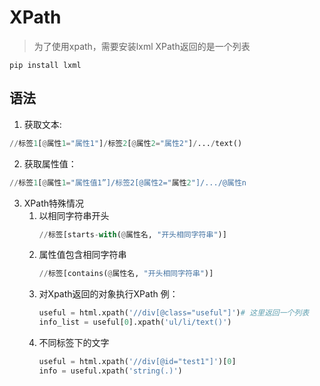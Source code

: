 # XPath
> 为了使用xpath，需要安装lxml
> XPath返回的是一个列表

`pip install lxml`
## 语法
1. 获取文本:
```python
//标签1[@属性1="属性1"]/标签2[@属性2="属性2"]/.../text()
```
2. 获取属性值：
```python
//标签1[@属性1="属性值1”]/标签2[@属性2="属性2"]/.../@属性n
```
3. XPath特殊情况
   1. 以相同字符串开头
      ```python
      //标签[starts-with(@属性名, "开头相同字符串")]
      ```
   2. 属性值包含相同字符串
      ```python
      //标签[contains(@属性名, "开头相同字符串")]
      ```
   3. 对Xpath返回的对象执行XPath
      例：
      ```python
      useful = html.xpath('//div[@class="useful"]')# 这里返回一个列表
      info_list = useful[0].xpath('ul/li/text()')
      ```
   4. 不同标签下的文字
      ```python
      useful = html.xpath('//div[@id="test1"]')[0]
      info = useful.xpath('string(.)')
      ```
